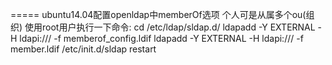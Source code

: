 =====
ubuntu14.04配置openldap中memberOf选项
个人可是从属多个ou(组织)
使用root用户执行一下命令:
cd /etc/ldap/sldap.d/
ldapadd -Y EXTERNAL -H ldapi:/// -f memberof_config.ldif
ldapadd -Y EXTERNAL -H ldapi:/// -f member.ldif
/etc/init.d/sldap restart
